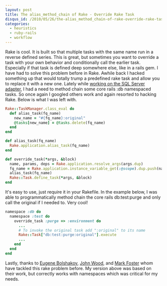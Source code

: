 ```yaml
--- 
layout: post
title: The alias_method_chain of Rake - Override Rake Task 
disqus_id: /2010/05/26/the-alias_method_chain-of-rake-override-rake-task/
categories: 
  - heuristics
  - ruby-rails
  - workflow
---
```



<p>
  Rake is cool. It is built so that multiple tasks with the same name run in a reverse defined series. This is great, but sometimes you want to override a task with your own behavior and conditionally call the earlier task. Especially if that task is defined deep somewhere else, like in a rails gem. I have had to solve this problem before in Rake. Awhile back I hacked something up that would totally trump a predefined rake task and allow you to replace it with a new one. Lately while <a href="http://wiki.github.com/rails-sqlserver/2000-2005-adapter/rails-db-rake-tasks">working on the SQL Server adapter</a>, I had a need to method chain some core rails :db namespaced tasks. So once again I googled others work and again resorted to hacking Rake. Below is what I was left with.
</p>

~~~ruby
Rake::TaskManager.class_eval do
  def alias_task(fq_name)
    new_name = "#{fq_name}:original"
    @tasks[new_name] = @tasks.delete(fq_name)
  end
end

def alias_task(fq_name)
  Rake.application.alias_task(fq_name)
end

def override_task(*args, &block)
  name, params, deps = Rake.application.resolve_args(args.dup)
  fq_name = Rake.application.instance_variable_get(:@scope).dup.push(name).join(':')
  alias_task(fq_name)
  Rake::Task.define_task(*args, &block)
end
~~~

<p>
  It's easy to use, just require it in your Rakefile. In the example below, I was able to programmatically method chain the core rails db:test:purge and only call the original if I needed to. Very cool!
</p>

~~~ruby
namespace :db do
  namespace :test do
    override_task :purge => :environment do
      ...
      # To invoke the original task add ":original" to its name
      Rake::Task["db:test:purge:original"].execute
      ...
    end
  end
end
~~~

<p>
  Lastly, thanks to <a href="http://www.taknado.com/">Eugene Bolshakov</a>, <a href="http://github.com/jwood">John Wood</a>, and <a href="http://github.com/markwfoster">Mark Foster</a> whom have tackled this rake problem before. My version above was based on their work, but correctly works with namespaces which was critical for my needs.
</p>

